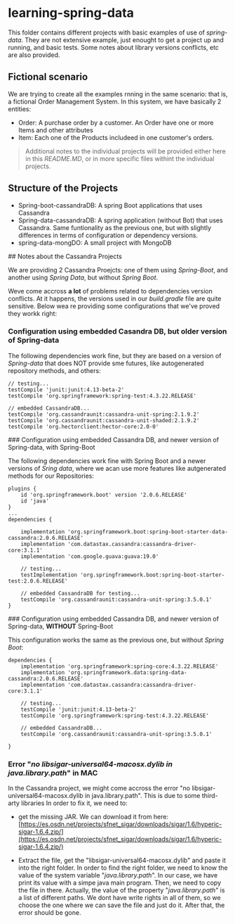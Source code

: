 # learning-spring-data

This folder contains different projects with basic examples of use of _spring-data_. They are not extensive example, just enought to get a project up and running, and basic tests. Some notes about library versions conflicts, etc are also provided.

## Fictional scenario

We are trying to create all the examples rnning in the same scenario: that is, a fictional Order Management System. In this system, we have basically 2 entities:

 * Order: A purchase order by a customer. An Order have one or more Items and other attributes
 * Item: Each one of the Products includeed in one customer's orders.

> Additional notes to the individual projects will be provided either here in this _README.MD_, or in more specific files withint the individual projects.

## Structure of the Projects
 * Spring-boot-cassandraDB: A spring Boot applications that uses Cassandra
 * Spring-data-cassandraDB: A spring application (without Bot) that uses Cassandra. Same funtionality as the previous one, but with slightly differences in terms of configuration or dependency versions.
 * spring-data-mongDO: A small project with MongoDB

## Notes about the Cassandra Projects

We are providing 2 Cassandra Proejcts: one of them using _Spring-Boot_, and another using _Spring Data_, but without _Spring Boot_.

Weve come accross **a lot** of problems related to dependencies version conflicts. At it happens, the versions used in our _build.gradle_ file are quite sensitive. Below wea re providing some configurations that we've proved they workk right:

### Configuration using embedded Casandra DB, but older version of Spring-data

The following dependencies work fine, but they are based on a version of _Spring-data_ that does NOT provide sme futures, like autogenerated repository methods, and others:

```
// testing...
testCompile 'junit:junit:4.13-beta-2'
testCompile 'org.springframework:spring-test:4.3.22.RELEASE'

// embedded CassandraDB...
testCompile 'org.cassandraunit:cassandra-unit-spring:2.1.9.2'
testCompile 'org.cassandraunit:cassandra-unit-shaded:2.1.9.2'
testCompile 'org.hectorclient:hector-core:2.0-0'
```

### Configuration using embedded Cassandra DB, and newer version of Spring-data, with Spring-Boot

The following dependencies work fine with Spring Boot and a newer versions of _Sring data_, where we acan use more features like autgenerated methods for our Repositories:

```
plugins {
	id 'org.springframework.boot' version '2.0.6.RELEASE'
	id 'java'
}
...
dependencies {

	implementation 'org.springframework.boot:spring-boot-starter-data-cassandra:2.0.6.RELEASE'
	implementation 'com.datastax.cassandra:cassandra-driver-core:3.1.1'
	implementation 'com.google.guava:guava:19.0'

	// testing...
	testImplementation 'org.springframework.boot:spring-boot-starter-test:2.0.6.RELEASE'

	// embedded CassandraDB for testing...
	testCompile 'org.cassandraunit:cassandra-unit-spring:3.5.0.1'
}
```

### Configuration using embedded Cassandra DB, and newer version of Spring-data, **WITHOUT** Spring-Boot

This configuration works the same as the previous one, but without _Spring Boot_:

```
dependencies {
	implementation 'org.springframework:spring-core:4.3.22.RELEASE'
	implementation 'org.springframework.data:spring-data-cassandra:2.0.6.RELEASE'
	implementation 'com.datastax.cassandra:cassandra-driver-core:3.1.1'

	// testing...
	testCompile 'junit:junit:4.13-beta-2'
	testCompile 'org.springframework:spring-test:4.3.22.RELEASE'

	// embedded CassandraDB...
	testCompile 'org.cassandraunit:cassandra-unit-spring:3.5.0.1'

}
```

### Error "_no libsigar-universal64-macosx.dylib in java.library.path_" in MAC

In the Cassandra project, we might come accross the error "no libsigar-universal64-macosx.dylib in java.library.path". This is due to some third-arty libraries In order to fix it, we need to:

* get the missing JAR. We can download it from here:
[https://es.osdn.net/projects/sfnet_sigar/downloads/sigar/1.6/hyperic-sigar-1.6.4.zip/](https://es.osdn.net/projects/sfnet_sigar/downloads/sigar/1.6/hyperic-sigar-1.6.4.zip/)

* Extract the file, get the "libsigar-universal64-macosx.dylib" and paste it into the right folder.
In order to find the right folder, we need to know the value of the system variable "_java.library.path_". In our case, we have print its value with a simpe java main program. Then, we need to copy the file in there. Actually, the value of the property "_java.library.path_" is a list of different paths. We dont have write rights in all of them, so we choose the one where we can save the file and just do it. After that, the error should be gone.